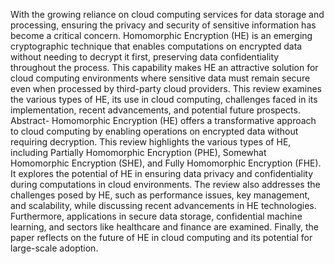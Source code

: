 With the growing reliance on cloud
computing services for data storage and
processing, ensuring the privacy and security
of sensitive information has become a critical
concern. Homomorphic Encryption
(HE) is an emerging cryptographic technique
that enables computations on encrypted data
without needing to decrypt it first, preserving
data confidentiality throughout the process.
This capability makes HE an attractive
solution for cloud computing environments
where sensitive data must remain secure even
when processed by third-party cloud
providers. This review examines the various
types of HE, its use in cloud computing,
challenges faced in its implementation,
recent advancements, and potential future
prospects.
Abstract- Homomorphic Encryption (HE)
offers a transformative approach to cloud
computing by enabling operations on
encrypted data without requiring
decryption. This review highlights the
various types of HE, including Partially
Homomorphic Encryption (PHE),
Somewhat Homomorphic Encryption
(SHE), and Fully Homomorphic
Encryption (FHE). It explores the
potential of HE in ensuring data privacy
and confidentiality during computations
in cloud environments. The review also
addresses the challenges posed by HE,
such as performance issues, key
management, and scalability, while
discussing recent advancements in HE
technologies. Furthermore, applications in
secure data storage, confidential machine
learning, and sectors like healthcare and
finance are examined. Finally, the paper
reflects on the future of HE in cloud
computing and its potential for large-scale
adoption.

